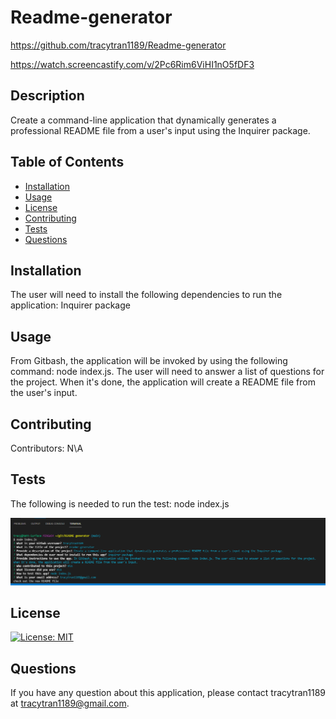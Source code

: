 
  # Readme-generator
  https://github.com/tracytran1189/Readme-generator

  https://watch.screencastify.com/v/2Pc6Rim6ViHI1nO5fDF3

  ## Description
  Create a command-line application that dynamically generates a professional README file from a user's input using the Inquirer package. 

  ## Table of Contents
  * [Installation](#installation)
  * [Usage](#usage)
  * [License](#license)
  * [Contributing](#contributing)
  * [Tests](#tests)
  * [Questions](#questions)
  
  ## Installation
  The user will need to install the following dependencies to run the application: Inquirer package

  ## Usage
  From Gitbash, the application will be invoked by using the following command: node index.js. The user will need to answer a list of questions for the project. When it's done, the application will create a README file from the user's input. 
  
  ## Contributing
  Contributors: N\A

  ## Tests
  The following is needed to run the test: node index.js

  ![alt text](./assets/images/screenshot.png)

  ## License
  [![License: MIT](https://img.shields.io/badge/License-MIT-yellow.svg)](https://opensource.org/licenses/MIT)

  ## Questions
  If you have any question about this application, please contact tracytran1189 at tracytran1189@gmail.com. 

